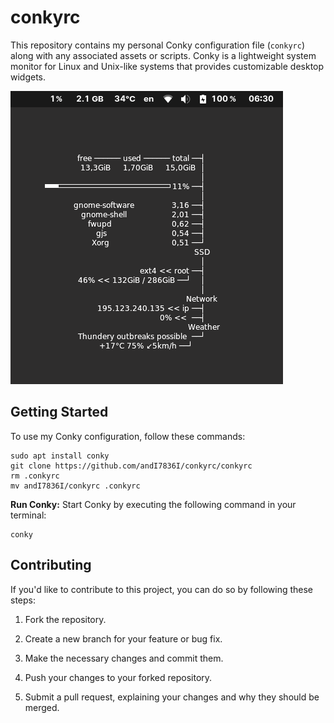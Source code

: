 # conkyrc

This repository contains my personal Conky configuration file (`conkyrc`) along with any associated assets or scripts. Conky is a lightweight system monitor for Linux and Unix-like systems that provides customizable desktop widgets.

![conky](conky.png)

## Getting Started

To use my Conky configuration, follow these commands:

```
sudo apt install conky
git clone https://github.com/andI7836I/conkyrc/conkyrc
rm .conkyrc
mv andI7836I/conkyrc .conkyrc
```
**Run Conky:** Start Conky by executing the following command in your terminal:
```
conky
```

## Contributing

If you'd like to contribute to this project, you can do so by following these steps:

1. Fork the repository.

2. Create a new branch for your feature or bug fix.

3. Make the necessary changes and commit them.

4. Push your changes to your forked repository.

5. Submit a pull request, explaining your changes and why they should be merged.
